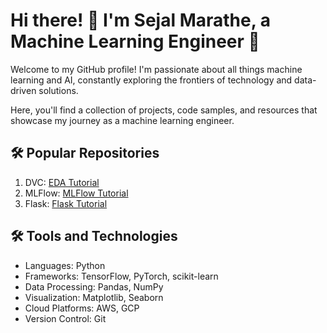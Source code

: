 <!DOCTYPE html>
<html>
<body>
  <h1>Hi there! 👋 I'm Sejal Marathe, a Machine Learning Engineer 🤖</h1>
  <p>Welcome to my GitHub profile! I'm passionate about all things machine learning and AI, constantly exploring the frontiers of technology and data-driven solutions.</p>
  <p>Here, you'll find a collection of projects, code samples, and resources that showcase my journey as a machine learning engineer.</p>
  <h2>🛠️ Popular Repositories</h2>
  <ol>
    <li>DVC:  <a href="https://github.com/SejalMarathe/Exploratory-Data-Analysis---EDA">EDA Tutorial</a> </li>
    <li>MLFlow: <a href="https://github.com/stars/ShubhPatil95/lists/mlflow">MLFlow Tutorial</a> </li>
    <li>Flask: <a href="https://github.com/ShubhPatil95/Flask_Outputs_Methods">Flask Tutorial</a> </li>
  </ol>
  
  <h2>🛠️ Tools and Technologies</h2>
  <ul>
    <li>Languages: Python</li>
    <li>Frameworks: TensorFlow, PyTorch, scikit-learn</li>
    <li>Data Processing: Pandas, NumPy</li>
    <li>Visualization: Matplotlib, Seaborn</li>
    <li>Cloud Platforms: AWS, GCP</li>
    <li>Version Control: Git</li>
  </ul>
</body>
</html>
